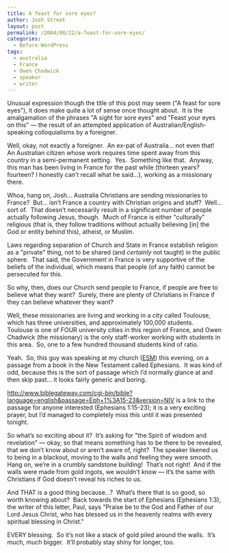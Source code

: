 ```yaml
---
title: A feast for sore eyes?
author: Josh Street
layout: post
permalink: /2004/08/22/a-feast-for-sore-eyes/
categories:
  - Before WordPress
tags:
  - australia
  - France
  - Owen Chadwick
  - speaker
  - writer
---
```

Unusual expression though the title of this post may seem ("A feast for sore eyes"), it does make quite a lot of sense once thought about.&nbsp; It is the amalgamation of the phrases "A sight for sore eyes" and "Feast your eyes on this" &#8212; the result of an attempted application of Australian/English-speaking colloquialisms by a foreigner.

Well, okay, not exactly a foreigner.&nbsp; An ex-pat of Australia&#8230; not even that!&nbsp; An Australian citizen whose work requires time spent away from this country in a semi-permanent setting.&nbsp; Yes.&nbsp; Something like that.&nbsp; Anyway, this man has been living in France for the past while (thirteen years? fourteen? I honestly can&#8217;t recall what he said&#8230;), working as a missionary there.

Whoa, hang on, Josh&#8230; Australia Christians are sending missionaries to France?&nbsp; But&#8230; isn&#8217;t France a country with Christian origins and stuff?&nbsp; Well&#8230; sort of.&nbsp; That doesn&#8217;t necessarily result in a significant number of people actually following Jesus, though.&nbsp; Much of France is either "culturally" religious (that is, they follow traditions without actually believing [in] the God or entity behind this), atheist, or Muslim.

Laws regarding separation of Church and State in France establish religion as a "private" thing, not to be shared (and *certainly* not taught) in the public sphere.&nbsp; That said, the Government in France is very supportive of the beliefs of the individual, which means that people (of any faith) cannot be persecuted for this.

So why, then, does our Church send people to France, if people are free to believe what they want?&nbsp; Surely, there are plenty of Christians in France if they can believe whatever they want?

Well, these missionaries are living and working in a city called Toulouse, which has three universities, and approximately 100,000 students.&nbsp; Toulouse is one of FOUR university cities in this region of France, and Owen Chadwick (the missionary) is the only staff-worker working with students in this area.&nbsp; So, one to a few hundred thousand students kind of ratio.

Yeah.&nbsp; So, this guy was speaking at my church ([ESM][1]) this evening, on a passage from a book in the New Testament called Ephesians.&nbsp; It was kind of odd, because this is the sort of passage which I&#8217;d normally glance at and then skip past&#8230; it looks fairly generic and boring.

<http://www.biblegateway.com/cgi-bin/bible?language=english&passage=Eph+1%3A15-23&version=NIV> is a link to the passage for anyone interested (Ephesians 1:15-23); it is a very exciting prayer, but I&#8217;d managed to completely miss this until it was presented tonight.

So what&#8217;s so exciting about it?&nbsp; It&#8217;s asking for "the Spirit of wisdom and revelation" &#8212; okay, so that means something has to be there to be revealed, that we don&#8217;t know about or aren&#8217;t aware of, right?&nbsp; The speaker likened us to being in a blackout, moving to the walls and feeling they were smooth.&nbsp; Hang on, we&#8217;re in a crumbly sandstone building!&nbsp; That&#8217;s not right!&nbsp; And if the walls were made from gold ingots, we wouldn&#8217;t know &#8212; it&#8217;s the same with Christians if God doesn&#8217;t reveal his riches to us.

And THAT is a good thing because&#8230;?&nbsp; What&#8217;s there that is so good, so worth knowing about?&nbsp; Back towards the start of Ephesians (Ephesians 1:3), the writer of this letter, Paul, says "Praise be to the God and Father of our Lord Jesus Christ, who has blessed us in the heavenly realms with every spiritual blessing in Christ."

EVERY blessing.&nbsp; So it&#8217;s not like a stack of gold piled around the walls.&nbsp; It&#8217;s much, much bigger.&nbsp; It&#8217;ll probably stay shiny for longer, too.

 [1]: http://www.matthias.org.au/